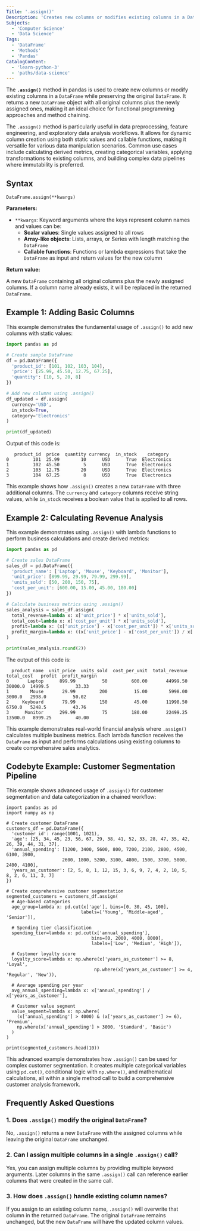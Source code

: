 ```yaml
---
Title: '.assign()'
Description: 'Creates new columns or modifies existing columns in a DataFrame while preserving the original DataFrame.'
Subjects:
  - 'Computer Science'
  - 'Data Science'
Tags:
  - 'DataFrame'
  - 'Methods'
  - 'Pandas'
CatalogContent:
  - 'learn-python-3'
  - 'paths/data-science'
---
```


The **`.assign()`** method in pandas is used to create new columns or modify existing columns in a `DataFrame` while preserving the original `DataFrame`. It returns a new `DataFrame` object with all original columns plus the newly assigned ones, making it an ideal choice for functional programming approaches and method chaining.

The `.assign()` method is particularly useful in data preprocessing, feature engineering, and exploratory data analysis workflows. It allows for dynamic column creation using both static values and callable functions, making it versatile for various data manipulation scenarios. Common use cases include calculating derived metrics, creating categorical variables, applying transformations to existing columns, and building complex data pipelines where immutability is preferred.

## Syntax

```pseudo
DataFrame.assign(**kwargs)
```

**Parameters:**

- `**kwargs`: Keyword arguments where the keys represent column names and values can be:
  - **Scalar values**: Single values assigned to all rows
  - **Array-like objects**: Lists, arrays, or Series with length matching the `DataFrame`
  - **Callable functions**: Functions or lambda expressions that take the `DataFrame` as input and return values for the new column

**Return value:**

A new `DataFrame` containing all original columns plus the newly assigned columns. If a column name already exists, it will be replaced in the returned `DataFrame`.

## Example 1: Adding Basic Columns

This example demonstrates the fundamental usage of `.assign()` to add new columns with static values:

```py
import pandas as pd

# Create sample DataFrame
df = pd.DataFrame({
  'product_id': [101, 102, 103, 104],
  'price': [25.99, 45.50, 12.75, 67.25],
  'quantity': [10, 5, 20, 8]
})

# Add new columns using .assign()
df_updated = df.assign(
  currency='USD',
  in_stock=True,
  category='Electronics'
)

print(df_updated)
```

Output of this code is:

```shell
   product_id  price  quantity currency  in_stock    category
0         101  25.99        10      USD      True  Electronics
1         102  45.50         5      USD      True  Electronics
2         103  12.75        20      USD      True  Electronics
3         104  67.25         8      USD      True  Electronics
```

This example shows how `.assign()` creates a new `DataFrame` with three additional columns. The `currency` and `category` columns receive string values, while `in_stock` receives a boolean value that is applied to all rows.

## Example 2: Calculating Revenue Analysis

This example demonstrates using `.assign()` with lambda functions to perform business calculations and create derived metrics:

```py
import pandas as pd

# Create sales DataFrame
sales_df = pd.DataFrame({
  'product_name': ['Laptop', 'Mouse', 'Keyboard', 'Monitor'],
  'unit_price': [899.99, 29.99, 79.99, 299.99],
  'units_sold': [50, 200, 150, 75],
  'cost_per_unit': [600.00, 15.00, 45.00, 180.00]
})

# Calculate business metrics using .assign()
sales_analysis = sales_df.assign(
  total_revenue=lambda x: x['unit_price'] * x['units_sold'],
  total_cost=lambda x: x['cost_per_unit'] * x['units_sold'],
  profit=lambda x: (x['unit_price'] - x['cost_per_unit']) * x['units_sold'],
  profit_margin=lambda x: ((x['unit_price'] - x['cost_per_unit']) / x['unit_price']) * 100
)

print(sales_analysis.round(2))
```

The output of this code is:

```shell
  product_name  unit_price  units_sold  cost_per_unit  total_revenue  total_cost   profit  profit_margin
0       Laptop      899.99          50         600.00       44999.50     30000.0  14999.5          33.33
1        Mouse       29.99         200          15.00        5998.00      3000.0   2998.0          50.02
2     Keyboard       79.99         150          45.00       11998.50      6750.0   5248.5          43.76
3      Monitor      299.99          75         180.00       22499.25     13500.0   8999.25         40.00
```

This example demonstrates real-world financial analysis where `.assign()` calculates multiple business metrics. Each lambda function receives the `DataFrame` as input and performs calculations using existing columns to create comprehensive sales analytics.

## Codebyte Example: Customer Segmentation Pipeline

This example shows advanced usage of `.assign()` for customer segmentation and data categorization in a chained workflow:

```codebyte/python
import pandas as pd
import numpy as np

# Create customer DataFrame
customers_df = pd.DataFrame({
  'customer_id': range(1001, 1021),
  'age': [25, 34, 45, 23, 56, 67, 29, 38, 41, 52, 33, 28, 47, 35, 42, 26, 39, 44, 31, 37],
  'annual_spending': [1200, 3400, 5600, 800, 7200, 2100, 2800, 4500, 6100, 3900,
                     2600, 1800, 5200, 3100, 4800, 1500, 3700, 5800, 2400, 4100],
  'years_as_customer': [2, 5, 8, 1, 12, 15, 3, 6, 9, 7, 4, 2, 10, 5, 8, 2, 6, 11, 3, 7]
})

# Create comprehensive customer segmentation
segmented_customers = customers_df.assign(
  # Age-based categories
  age_group=lambda x: pd.cut(x['age'], bins=[0, 30, 45, 100],
                            labels=['Young', 'Middle-aged', 'Senior']),

  # Spending tier classification
  spending_tier=lambda x: pd.cut(x['annual_spending'],
                                bins=[0, 2000, 4000, 8000],
                                labels=['Low', 'Medium', 'High']),

  # Customer loyalty score
  loyalty_score=lambda x: np.where(x['years_as_customer'] >= 8, 'Loyal',
                                 np.where(x['years_as_customer'] >= 4, 'Regular', 'New')),

  # Average spending per year
  avg_annual_spending=lambda x: x['annual_spending'] / x['years_as_customer'],

  # Customer value segment
  value_segment=lambda x: np.where(
    (x['annual_spending'] > 4000) & (x['years_as_customer'] >= 6), 'Premium',
    np.where(x['annual_spending'] > 3000, 'Standard', 'Basic')
  )
)

print(segmented_customers.head(10))
```

This advanced example demonstrates how `.assign()` can be used for complex customer segmentation. It creates multiple categorical variables using `pd.cut()`, conditional logic with `np.where()`, and mathematical calculations, all within a single method call to build a comprehensive customer analysis framework.

## Frequently Asked Questions

### 1. Does `.assign()` modify the original `DataFrame`?

No, `.assign()` returns a new `DataFrame` with the assigned columns while leaving the original `DataFrame` unchanged.

### 2. Can I assign multiple columns in a single `.assign()` call?

Yes, you can assign multiple columns by providing multiple keyword arguments. Later columns in the same `.assign()` call can reference earlier columns that were created in the same call.

### 3. How does `.assign()` handle existing column names?

If you assign to an existing column name, `.assign()` will overwrite that column in the returned `DataFrame`. The original `DataFrame` remains unchanged, but the new `DataFrame` will have the updated column values.
